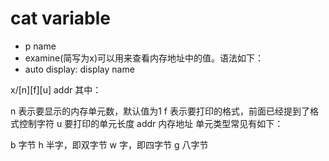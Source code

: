 # cat variable

- p name
- examine(简写为x)可以用来查看内存地址中的值。语法如下：
- auto display: display name

x/[n][f][u] addr
其中：

n 表示要显示的内存单元数，默认值为1
f 表示要打印的格式，前面已经提到了格式控制字符
u 要打印的单元长度
addr 内存地址
单元类型常见有如下：

b 字节
h 半字，即双字节
w 字，即四字节
g 八字节

